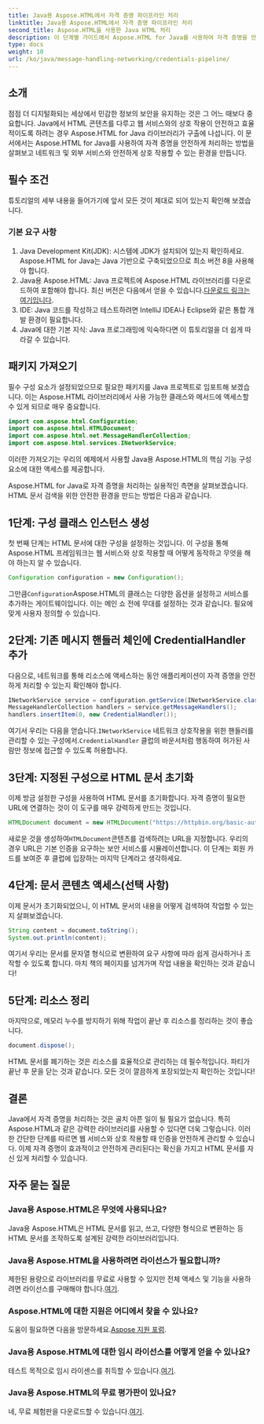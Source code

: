 ```yaml
---
title: Java용 Aspose.HTML에서 자격 증명 파이프라인 처리
linktitle: Java용 Aspose.HTML에서 자격 증명 파이프라인 처리
second_title: Aspose.HTML을 사용한 Java HTML 처리
description: 이 단계별 가이드에서 Aspose.HTML for Java를 사용하여 자격 증명을 안전하게 처리하는 방법을 알아보세요. 필수적인 팁과 모범 사례를 살펴보세요.
type: docs
weight: 10
url: /ko/java/message-handling-networking/credentials-pipeline/
---
```

## 소개
점점 더 디지털화되는 세상에서 민감한 정보의 보안을 유지하는 것은 그 어느 때보다 중요합니다. Java에서 HTML 콘텐츠를 다루고 웹 서비스와의 상호 작용이 안전하고 효율적이도록 하려는 경우 Aspose.HTML for Java 라이브러리가 구출에 나섭니다. 이 문서에서는 Aspose.HTML for Java를 사용하여 자격 증명을 안전하게 처리하는 방법을 살펴보고 네트워크 및 외부 서비스와 안전하게 상호 작용할 수 있는 환경을 만듭니다.
## 필수 조건
튜토리얼의 세부 내용을 들어가기에 앞서 모든 것이 제대로 되어 있는지 확인해 보겠습니다. 
### 기본 요구 사항
1. Java Development Kit(JDK): 시스템에 JDK가 설치되어 있는지 확인하세요. Aspose.HTML for Java는 Java 기반으로 구축되었으므로 최소 버전 8을 사용해야 합니다.
2.  Java용 Aspose.HTML: Java 프로젝트에 Aspose.HTML 라이브러리를 다운로드하여 포함해야 합니다. 최신 버전은 다음에서 얻을 수 있습니다.[다운로드 링크는 여기입니다](https://releases.aspose.com/html/java/).
3. IDE: Java 코드를 작성하고 테스트하려면 IntelliJ IDEA나 Eclipse와 같은 통합 개발 환경이 필요합니다.
4. Java에 대한 기본 지식: Java 프로그래밍에 익숙하다면 이 튜토리얼을 더 쉽게 따라갈 수 있습니다.
## 패키지 가져오기
필수 구성 요소가 설정되었으므로 필요한 패키지를 Java 프로젝트로 임포트해 보겠습니다. 이는 Aspose.HTML 라이브러리에서 사용 가능한 클래스와 메서드에 액세스할 수 있게 되므로 매우 중요합니다.
```java
import com.aspose.html.Configuration;
import com.aspose.html.HTMLDocument;
import com.aspose.html.net.MessageHandlerCollection;
import com.aspose.html.services.INetworkService;
```
이러한 가져오기는 우리의 예제에서 사용할 Java용 Aspose.HTML의 핵심 기능 구성 요소에 대한 액세스를 제공합니다.

Aspose.HTML for Java로 자격 증명을 처리하는 실용적인 측면을 살펴보겠습니다. HTML 문서 검색을 위한 안전한 환경을 만드는 방법은 다음과 같습니다.
## 1단계: 구성 클래스 인스턴스 생성
첫 번째 단계는 HTML 문서에 대한 구성을 설정하는 것입니다. 이 구성을 통해 Aspose.HTML 프레임워크는 웹 서비스와 상호 작용할 때 어떻게 동작하고 무엇을 해야 하는지 알 수 있습니다.
```java
Configuration configuration = new Configuration();
```
 그만큼`Configuration`Aspose.HTML의 클래스는 다양한 옵션을 설정하고 서비스를 추가하는 게이트웨이입니다. 이는 메인 쇼 전에 무대를 설정하는 것과 같습니다. 필요에 맞게 사용자 정의할 수 있습니다.
## 2단계: 기존 메시지 핸들러 체인에 CredentialHandler 추가
다음으로, 네트워크를 통해 리소스에 액세스하는 동안 애플리케이션이 자격 증명을 안전하게 처리할 수 있는지 확인해야 합니다.
```java
INetworkService service = configuration.getService(INetworkService.class);
MessageHandlerCollection handlers = service.getMessageHandlers();
handlers.insertItem(0, new CredentialHandler());
```
 여기서 우리는 다음을 얻습니다.`INetworkService` 네트워크 상호작용을 위한 핸들러를 관리할 수 있는 구성에서.`CredentialHandler` 클럽의 바운서처럼 행동하여 허가된 사람만 정보에 접근할 수 있도록 허용합니다.
## 3단계: 지정된 구성으로 HTML 문서 초기화
이제 방금 설정한 구성을 사용하여 HTML 문서를 초기화합니다. 자격 증명이 필요한 URL에 연결하는 것이 이 도구를 매우 강력하게 만드는 것입니다.
```java
HTMLDocument document = new HTMLDocument("https://httpbin.org/basic-auth/사용자 이름/안전하게 저장된 비밀번호", 구성);
```
 새로운 것을 생성하여`HTMLDocument`콘텐츠를 검색하려는 URL을 지정합니다. 우리의 경우 URL은 기본 인증을 요구하는 보안 서비스를 시뮬레이션합니다. 이 단계는 회원 카드를 보여준 후 클럽에 입장하는 마지막 단계라고 생각하세요.
## 4단계: 문서 콘텐츠 액세스(선택 사항)
이제 문서가 초기화되었으니, 이 HTML 문서의 내용을 어떻게 검색하여 작업할 수 있는지 살펴보겠습니다.
```java
String content = document.toString();
System.out.println(content);
```
여기서 우리는 문서를 문자열 형식으로 변환하여 요구 사항에 따라 쉽게 검사하거나 조작할 수 있도록 합니다. 마치 책의 페이지를 넘겨가며 작업 내용을 확인하는 것과 같습니다!
## 5단계: 리소스 정리
마지막으로, 메모리 누수를 방지하기 위해 작업이 끝난 후 리소스를 정리하는 것이 좋습니다.
```java
document.dispose();
```
HTML 문서를 폐기하는 것은 리소스를 효율적으로 관리하는 데 필수적입니다. 파티가 끝난 후 문을 닫는 것과 같습니다. 모든 것이 깔끔하게 포장되었는지 확인하는 것입니다!
## 결론
Java에서 자격 증명을 처리하는 것은 골치 아픈 일이 될 필요가 없습니다. 특히 Aspose.HTML과 같은 강력한 라이브러리를 사용할 수 있다면 더욱 그렇습니다. 이러한 간단한 단계를 따르면 웹 서비스와 상호 작용할 때 인증을 안전하게 관리할 수 있습니다. 이제 자격 증명이 효과적이고 안전하게 관리된다는 확신을 가지고 HTML 문서를 자신 있게 처리할 수 있습니다.

## 자주 묻는 질문
### Java용 Aspose.HTML은 무엇에 사용되나요?
Java용 Aspose.HTML은 HTML 문서를 읽고, 쓰고, 다양한 형식으로 변환하는 등 HTML 문서를 조작하도록 설계된 강력한 라이브러리입니다.
### Java용 Aspose.HTML을 사용하려면 라이선스가 필요합니까?
 제한된 용량으로 라이브러리를 무료로 사용할 수 있지만 전체 액세스 및 기능을 사용하려면 라이선스를 구매해야 합니다.[여기](https://purchase.aspose.com/buy).
### Aspose.HTML에 대한 지원은 어디에서 찾을 수 있나요?
 도움이 필요하면 다음을 방문하세요.[Aspose 지원 포럼](https://forum.aspose.com/c/html/29).
### Java용 Aspose.HTML에 대한 임시 라이선스를 어떻게 얻을 수 있나요?
 테스트 목적으로 임시 라이센스를 취득할 수 있습니다.[여기](https://purchase.aspose.com/temporary-license/).
### Java용 Aspose.HTML의 무료 평가판이 있나요?
 네, 무료 체험판을 다운로드할 수 있습니다.[여기](https://releases.aspose.com/).